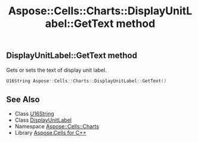 ﻿---
title: Aspose::Cells::Charts::DisplayUnitLabel::GetText method
linktitle: GetText
second_title: Aspose.Cells for C++ API Reference
description: 'Aspose::Cells::Charts::DisplayUnitLabel::GetText method. Gets or sets the text of display unit label in C++.'
type: docs
weight: 600
url: /cpp/aspose.cells.charts/displayunitlabel/gettext/
---
## DisplayUnitLabel::GetText method


Gets or sets the text of display unit label.

```cpp
U16String Aspose::Cells::Charts::DisplayUnitLabel::GetText()
```

## See Also

* Class [U16String](../../../aspose.cells/u16string/)
* Class [DisplayUnitLabel](../)
* Namespace [Aspose::Cells::Charts](../../)
* Library [Aspose.Cells for C++](../../../)
